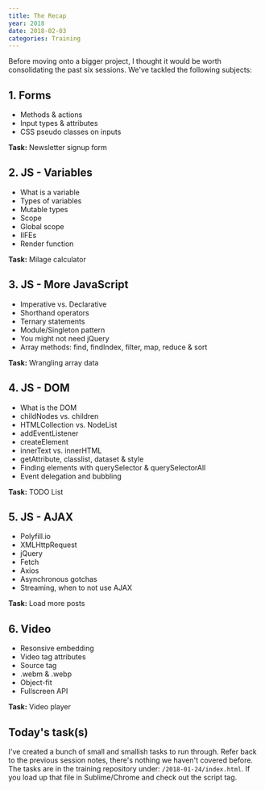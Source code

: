 ```yaml
---
title: The Recap
year: 2018
date: 2018-02-03
categories: Training
---
```


Before moving onto a bigger project, I thought it would be worth consolidating the past six sessions. We've tackled the following subjects:

## 1. Forms
- Methods & actions
- Input types & attributes
- CSS pseudo classes on inputs

**Task:** Newsletter signup form  

## 2. JS - Variables
- What is a variable
- Types of variables
- Mutable types
- Scope
- Global scope
- IIFEs
- Render function

**Task:** Milage calculator  

## 3. JS - More JavaScript
- Imperative vs. Declarative
- Shorthand operators
- Ternary statements
- Module/Singleton pattern
- You might not need jQuery
- Array methods: find, findIndex, filter, map, reduce & sort

**Task:** Wrangling array data  

## 4. JS - DOM
- What is the DOM
- childNodes vs. children
- HTMLCollection vs. NodeList
- addEventListener
- createElement
- innerText vs. innerHTML
- getAttribute, classlist, dataset & style
- Finding elements with querySelector & querySelectorAll
- Event delegation and bubbling

**Task:** TODO List  

## 5. JS - AJAX
- Polyfill.io
- XMLHttpRequest
- jQuery
- Fetch
- Axios
- Asynchronous gotchas
- Streaming, when to not use AJAX

**Task:** Load more posts  

## 6. Video
- Resonsive embedding
- Video tag attributes
- Source tag
- .webm & .webp
- Object-fit
- Fullscreen API

**Task:** Video player  

## Today's task(s)

I've created a bunch of small and smallish tasks to run through. Refer back to the previous session notes, there's nothing we haven't covered before. The tasks are in the training repository under: `/2018-01-24/index.html`. If you load up that file in Sublime/Chrome and check out the script tag.
